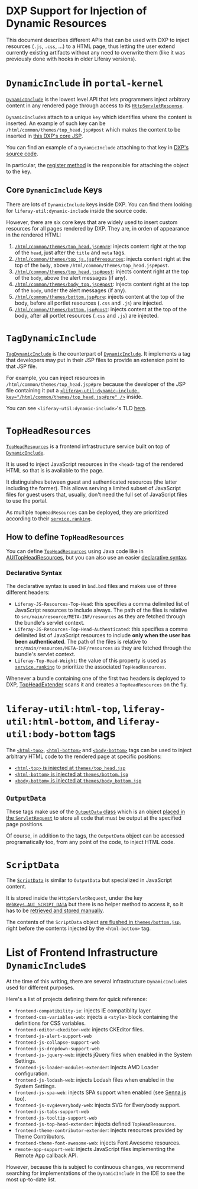 # DXP Support for Injection of Dynamic Resources

This document describes different APIs that can be used with DXP to inject resources (`.js`, `.css`, ...) to a HTML page, thus letting the user extend currently existing artifacts without any need to overwrite them (like it was previously done with hooks in older Liferay versions).

# `DynamicInclude` in `portal-kernel`

[`DynamicInclude`](https://github.com/liferay/liferay-portal/blob/973e6199844436c22d237e2daf4821d0f9af5362/portal-kernel/src/com/liferay/portal/kernel/servlet/taglib/DynamicInclude.java) is the lowest level API that lets programmers inject arbitrary content in any rendered page through access to its [`HttpServletResponse`](https://docs.oracle.com/javaee/6/api/javax/servlet/http/HttpServletResponse.html).

`DynamicInclude`s attach to a unique `key` which identifies where the content is inserted. An example of such key can be `/html/common/themes/top_head.jsp#post` which makes the content to be inserted in [this DXP's core JSP](https://github.com/liferay/liferay-portal/blob/e3ffac158e0ec5acc5c67069fbd7ba688d3c78d4/portal-web/docroot/html/common/themes/top_head.jsp#L216).

You can find an example of a `DynamicInclude` attaching to that key in [DXP's source code](https://github.com/liferay/liferay-portal/blob/973e6199844436c22d237e2daf4821d0f9af5362/modules/apps/adaptive-media/adaptive-media-image-web/src/main/java/com/liferay/adaptive/media/image/web/internal/servlet/taglib/AMPictureTopHeadDynamicInclude.java).

In particular, the [register method](https://github.com/liferay/liferay-portal/blob/973e6199844436c22d237e2daf4821d0f9af5362/modules/apps/adaptive-media/adaptive-media-image-web/src/main/java/com/liferay/adaptive/media/image/web/internal/servlet/taglib/AMPictureTopHeadDynamicInclude.java#L69) is the responsible for attaching the object to the key.

## Core `DynamicInclude` Keys

There are lots of `DynamicInclude` keys inside DXP. You can find them looking for `liferay-util:dynamic-include` inside the source code.

However, there are six core keys that are widely used to insert custom resources for all pages rendered by DXP. They are, in orden of appearance in the rendered HTML:

1. [`/html/common/themes/top_head.jsp#pre`](https://github.com/liferay/liferay-portal/blob/e3ffac158e0ec5acc5c67069fbd7ba688d3c78d4/portal-web/docroot/html/common/themes/top_head.jsp#L21): injects content right at the top of the `head`, just after the `title` and `meta` tags.
2. [`/html/common/themes/top_js.jspf#resources`](https://github.com/liferay/liferay-portal/blob/790d8ad5a86e46b3afacc3ae35c9a7bf8f452586/portal-web/docroot/html/common/themes/top_js.jspf#L382): injects content right at the top of the `body`, above `/html/common/themes/top_head.jsp#post`.
3. [`/html/common/themes/top_head.jsp#post`](https://github.com/liferay/liferay-portal/blob/e3ffac158e0ec5acc5c67069fbd7ba688d3c78d4/portal-web/): injects content right at the top of the `body`, above the alert messages (if any).
4. [`/html/common/themes/body_top.jsp#post`](https://github.com/liferay/liferay-portal/blob/91c14a49503f015e9fa3b11df9709b78f0477500/portal-web/docroot/html/common/themes/body_top.jsp#L37): injects content right at the top of the `body`, under the alert messages (if any).
5. [`/html/common/themes/bottom.jsp#pre`](https://github.com/liferay/liferay-portal/blob/e3ffac158e0ec5acc5c67069fbd7ba688d3c78d4/portal-web/docroot/html/common/themes/bottom.jsp#L19): injects content at the top of the body, before all portlet resources (`.css` and `.js`) are injected.
6. [`/html/common/themes/bottom.jsp#post`](https://github.com/liferay/liferay-portal/blob/e3ffac158e0ec5acc5c67069fbd7ba688d3c78d4/portal-web/docroot/html/common/themes/bottom.jsp#L68): injects content at the top of the body, after all portlet resources (`.css` and `.js`) are injected.

# `TagDynamicInclude`

[`TagDynamicInclude`](https://github.com/liferay/liferay-portal/blob/973e6199844436c22d237e2daf4821d0f9af5362/portal-kernel/src/com/liferay/portal/kernel/servlet/taglib/TagDynamicInclude.java) is the counterpart of [`DynamicInclude`](https://github.com/liferay/liferay-portal/blob/973e6199844436c22d237e2daf4821d0f9af5362/portal-kernel/src/com/liferay/portal/kernel/servlet/taglib/DynamicInclude.java). It implements a tag that developers may put in their JSP files to provide an extension point to that JSP file.

For example, you can inject resources in `/html/common/themes/top_head.jsp#pre` because the developer of the JSP file containing it put a [`<liferay-util:dynamic-include key="/html/common/themes/top_head.jsp#pre" />`](https://github.com/liferay/liferay-portal/blob/e3ffac158e0ec5acc5c67069fbd7ba688d3c78d4/portal-web/docroot/html/common/themes/top_head.jsp#L21) inside.

You can see `<liferay-util:dynamic-include>`'s TLD [here](https://github.com/liferay/liferay-portal/blob/5908bcbc5a5f731f13456ed3e8441ab3f2910123/util-taglib/src/META-INF/liferay-util.tld#L42).

# `TopHeadResources`

[`TopHeadResources`](https://github.com/liferay/liferay-portal/blob/cc9be6b4dbf289902cb8edb89f1b38b1334e6284/modules/apps/frontend-js/frontend-js-top-head-extender-api/src/main/java/com/liferay/frontend/js/top/head/extender/TopHeadResources.java) is a frontend infrastructure service built on top of [`DynamicInclude`](https://github.com/liferay/liferay-portal/blob/973e6199844436c22d237e2daf4821d0f9af5362/portal-kernel/src/com/liferay/portal/kernel/servlet/taglib/DynamicInclude.java).

It is used to inject JavaScript resources in the `<head>` tag of the rendered HTML so that is is available to the page.

It distinguishes between guest and authenticated resources (the latter including the former). This allows serving a limited subset of JavaScript files for guest users that, usually, don't need the full set of JavaScript files to use the portal.

As multiple `TopHeadResources` can be deployed, they are prioritized according to their [`service.ranking`](https://docs.osgi.org/javadoc/r2/org/osgi/framework/Constants.html#SERVICE_RANKING).

## How to define `TopHeadResources`

You can define [`TopHeadResources`](https://github.com/liferay/liferay-portal/blob/cc9be6b4dbf289902cb8edb89f1b38b1334e6284/modules/apps/frontend-js/frontend-js-top-head-extender-api/src/main/java/com/liferay/frontend/js/top/head/extender/TopHeadResources.java) using Java code like in [AUITopHeadResources](https://github.com/liferay/liferay-portal/blob/73dc0b6400829ed66ff6f17807814ac6381308e3/modules/apps/frontend-js/frontend-js-aui-web/src/main/java/com/liferay/frontend/js/aui/web/internal/servlet/AUITopHeadResources.java#L93), but you can also use an easier [declarative syntax](https://github.com/liferay/liferay-portal/blob/e38fb4fe9b1bf87af0de4280c468da0821866882/modules/apps/frontend-js/frontend-js-web/bnd.bnd#L4).

### Declarative Syntax

The declarative syntax is used in `bnd.bnd` files and makes use of three different headers:

-   `Liferay-JS-Resources-Top-Head`: this specifies a comma delimited list of JavaScript resources to include always. The path of the files is relative to `src/main/resource/META-INF/resources` as they are fetched through the bundle's servlet context.
-   `Liferay-JS-Resources-Top-Head-Authenticated`: this specifies a comma delimited list of JavaScript resources to include **only when the user has been authenticated**. The path of the files is relative to `src/main/resources/META-INF/resources` as they are fetched through the bundle's servlet context.
-   `Liferay-Top-Head-Weight`: the value of this property is used as [`service.ranking`](https://docs.osgi.org/javadoc/r2/org/osgi/framework/Constants.html#SERVICE_RANKING) to prioritize the associated `TopHeadResources`.

Whenever a bundle containing one of the first two headers is deployed to DXP, [TopHeadExtender](https://github.com/liferay/liferay-portal/blob/b8db59dbc4a75e6bdc38d01d7c54325ca6425c88/modules/apps/frontend-js/frontend-js-top-head-extender/src/main/java/com/liferay/frontend/js/top/head/extender/internal/TopHeadExtender.java) scans it and creates a `TopHeadResources` on the fly.

# `liferay-util:html-top`, `liferay-util:html-bottom`, and `liferay-util:body-bottom` tags

The [`<html-top>`](https://github.com/liferay/liferay-portal/blob/b87113b5cfe9217b8327ce60c97579938c7fc6dd/util-taglib/src/com/liferay/taglib/util/HtmlTopTag.java), [`<html-bottom>`](https://github.com/liferay/liferay-portal/blob/b87113b5cfe9217b8327ce60c97579938c7fc6dd/util-taglib/src/com/liferay/taglib/util/HtmlBottomTag.java) and [`<body-bottom>`](https://github.com/liferay/liferay-portal/blob/b87113b5cfe9217b8327ce60c97579938c7fc6dd/util-taglib/src/com/liferay/taglib/util/BodyBottomTag.java) tags can be used to inject arbitrary HTML code to the rendered page at specific positions:

-   [`<html-top>` is injected at `themes/top_head.jsp`](https://github.com/liferay/liferay-portal/blob/e3ffac158e0ec5acc5c67069fbd7ba688d3c78d4/portal-web/docroot/html/common/themes/top_head.jsp#L125)
-   [`<html-bottom>` is injected at `themes/bottom.jsp`](https://github.com/liferay/liferay-portal/blob/e3ffac158e0ec5acc5c67069fbd7ba688d3c78d4/portal-web/docroot/html/common/themes/bottom.jsp#L52)
-   [`<body-bottom>` is injected at `themes/body_bottom.jsp`](https://github.com/liferay/liferay-portal/blob/a009a8e65f27d8c0640cd44ba661ff12994649f2/portal-web/docroot/html/common/themes/body_bottom.jsp#L20)

## `OutputData`

These tags make use of the [`OutputData` class](https://github.com/liferay/liferay-portal/blob/b93f433935ed9006ed972507dabf4f4d8c3b5c7c/portal-kernel/src/com/liferay/portal/kernel/servlet/taglib/util/OutputData.java) which is an object [placed in the `ServletRequest`](https://github.com/liferay/liferay-portal/blob/480529fe984aaa0c02a5caa24efebbb674952ce6/util-taglib/src/com/liferay/taglib/util/OutputTag.java#L112) to store all code that must be output at the specified page positions.

Of course, in addition to the tags, the `OutputData` object can be accessed programatically too, from any point of the code, to inject HTML code.

# `ScriptData`

The [`ScriptData`](https://github.com/liferay/liferay-portal/blob/f587ba0fb69ec3f113e57b96ae59e6796d8f3a52/portal-kernel/src/com/liferay/portal/kernel/servlet/taglib/aui/ScriptData.java) is similar to `OutputData` but specialized in JavaScript content.

It is stored inside the `HttpServletRequest`, under the key [`WebKeys.AUI_SCRIPT_DATA`](https://github.com/liferay/liferay-portal/blob/67b569099146a4b999e2fad7d7d1a9794a337f0b/portal-kernel/src/com/liferay/portal/kernel/util/WebKeys.java#L55) but there is no helper method to access it, so it has to be [retrieved and stored manually](https://github.com/liferay/liferay-portal/blob/b7c75041856c95fb220322d84de68e3c16875dfc/modules/apps/frontend-taglib/frontend-taglib/src/main/java/com/liferay/frontend/taglib/servlet/taglib/ComponentTag.java#L245-L252).

The contents of the `ScriptData` object [are flushed in `themes/bottom.jsp`](https://github.com/liferay/liferay-portal/blob/e3ffac158e0ec5acc5c67069fbd7ba688d3c78d4/portal-web/docroot/html/common/themes/bottom.jsp#L44), right before the contents injected by the `<html-bottom>` tag.

# List of Frontend Infrastructure `DynamicInclude`s

At the time of this writing, there are several infrastructure `DynamicInclude`s used for different purposes.

Here's a list of projects defining them for quick reference:

-   `frontend-compatibility-ie`: injects IE compatiblity layer.
-   `frontend-css-variables-web`: injects a `<style>` block containing the definitions for CSS variables.
-   `frontend-editor-ckeditor-web`: injects CKEditor files.
-   `frontend-js-alert-support-web`
-   `frontend-js-collapse-support-web`
-   `frontend-js-dropdown-support-web`
-   `frontend-js-jquery-web`: injects jQuery files when enabled in the System Settings.
-   `frontend-js-loader-modules-extender`: injects AMD Loader configuration.
-   `frontend-js-lodash-web`: injects Lodash files when enabled in the System Settings.
-   `frontend-js-spa-web`: injects SPA support when enabled (see [Senna.js](https://github.com/liferay/senna.js/) too).
-   `frontend-js-svg4everybody-web`: injects SVG for Everybody support.
-   `frontend-js-tabs-support-web`
-   `frontend-js-tooltip-support-web`
-   `frontend-js-top-head-extender`: injects defined `TopHeadResources`.
-   `frontend-theme-contributor-extender`: injects resources provided by Theme Contributors.
-   `frontend-theme-font-awesome-web`: injects Font Awesome resources.
-   `remote-app-support-web`: injects JavaScript files implementing the Remote App callback API.

However, because this is subject to continuous changes, we recommend searching for implementations of the `DynamicInclude` in the IDE to see the most up-to-date list.
